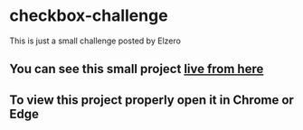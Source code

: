 # checkbox-challenge
This is just a small challenge posted by Elzero
## You can see this small project [live from here](https://checkboxes-challenge.netlify.app/)
## To view this project properly open it in Chrome or Edge
